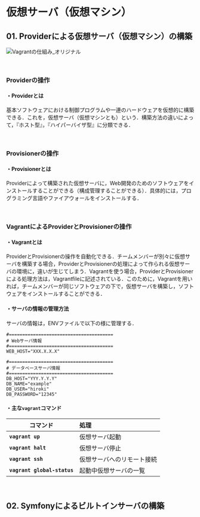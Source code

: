 # 仮想サーバ（仮想マシン）

## 01. Providerによる仮想サーバ（仮想マシン）の構築

![Vagrantの仕組み_オリジナル](https://user-images.githubusercontent.com/42175286/60393574-b18de200-9b52-11e9-803d-ef44d6e50b08.png)

<br>

### Providerの操作

#### ・Providerとは

基本ソフトウェアにおける制御プログラムや一連のハードウェアを仮想的に構築できる．これを，仮想サーバ（仮想マシンとも）という．構築方法の違いによって，『ホスト型』，『ハイパーバイザ型』に分類できる．

<br>

### Provisionerの操作

#### ・Provisionerとは

Providerによって構築された仮想サーバに，Web開発のためのソフトウェアをインストールすることができる（構成管理することができる）．具体的には，プログラミング言語やファイアウォールをインストールする．

<br>

### VagrantによるProviderとProvisionerの操作

#### ・Vagrantとは

ProviderとProvisionerの操作を自動化できる．チームメンバーが別々に仮想サーバを構築する場合，ProviderとProvisionerの処理によって作られる仮想サーバの環境に，違いが生じてしまう．Vagrantを使う場合，ProviderとProvisionerによる処理方法は，Vagrantfileに記述されている．このために，Vagrantを用いれば，チームメンバーが同じソフトウェアの下で，仮想サーバを構築し，ソフトウェアをインストールすることができる．

#### ・サーバの情報の管理方法

サーバの情報は，ENVファイルで以下の様に管理する．

```shell
#=======================================
# Webサーバ情報
#=======================================
WEB_HOST="XXX.X.X.X"

#=======================================
# データベースサーバ情報
#=======================================
DB_HOST="YYY.Y.Y.Y"
DB_NAME="example"
DB_USER="hiroki"
DB_PASSWORD="12345"
```

#### ・主な```vagrant```コマンド

| コマンド                        | 処理                       |
| ------------------------------- | :------------------------- |
| **```vagrant up```**            | 仮想サーバ起動             |
| **```vagrant halt```**          | 仮想サーバ停止             |
| **```vagrant ssh```**           | 仮想サーバへのリモート接続 |
| **```vagrant global-status```** | 起動中仮想サーバの一覧     |

<br>

## 02. Symfonyによるビルトインサーバの構築
